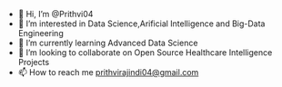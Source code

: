 - 👋 Hi, I’m @Prithvi04
- 👀 I’m interested in Data Science,Arificial Intelligence and Big-Data Engineering
- 🌱 I’m currently learning Advanced Data Science
- 💞️ I’m looking to collaborate on Open Source Healthcare Intelligence Projects
- 📫 How to reach me prithvirajindi04@gmail.com

<!---
Prithvi04/Prithvi04 is a ✨ special ✨ repository because its `README.md` (this file) appears on your GitHub profile.
You can click the Preview link to take a look at your changes.
--->
